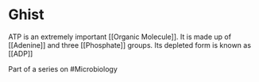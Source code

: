 # Ghist
ATP is an extremely important [[Organic Molecule]]. It is made up of [[Adenine]] and three [[Phosphate]] groups. Its depleted form is known as [[ADP]]

Part of a series on #Microbiology 